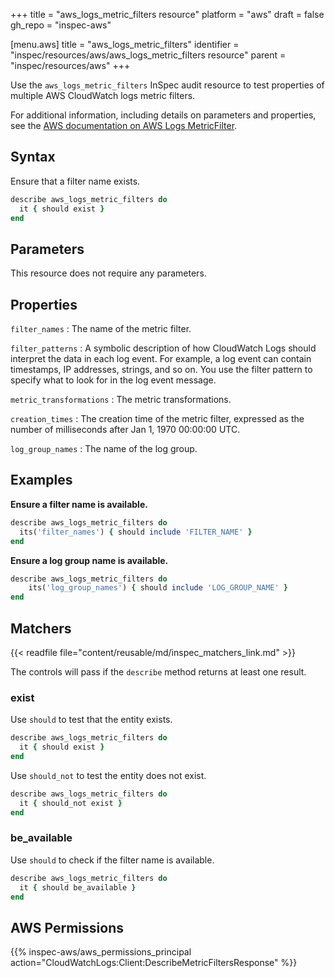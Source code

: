 +++
title = "aws_logs_metric_filters resource"
platform = "aws"
draft = false
gh_repo = "inspec-aws"

[menu.aws]
title = "aws_logs_metric_filters"
identifier = "inspec/resources/aws/aws_logs_metric_filters resource"
parent = "inspec/resources/aws"
+++

Use the `aws_logs_metric_filters` InSpec audit resource to test properties of multiple AWS CloudWatch logs metric filters.

For additional information, including details on parameters and properties, see the [AWS documentation on AWS Logs MetricFilter](https://docs.aws.amazon.com/AWSCloudFormation/latest/UserGuide/aws-resource-logs-metricfilter.html).

## Syntax

Ensure that a filter name exists.

```ruby
describe aws_logs_metric_filters do
  it { should exist }
end
```

## Parameters

This resource does not require any parameters.

## Properties

`filter_names`
: The name of the metric filter.

`filter_patterns`
: A symbolic description of how CloudWatch Logs should interpret the data in each log event. For example, a log event can contain timestamps, IP addresses, strings, and so on. You use the filter pattern to specify what to look for in the log event message.

`metric_transformations`
: The metric transformations.

`creation_times`
: The creation time of the metric filter, expressed as the number of milliseconds after Jan 1, 1970 00:00:00 UTC.

`log_group_names`
: The name of the log group.

## Examples

**Ensure a filter name is available.**

```ruby
describe aws_logs_metric_filters do
  its('filter_names') { should include 'FILTER_NAME' }
end
```

**Ensure a log group name is available.**

```ruby
describe aws_logs_metric_filters do
    its('log_group_names') { should include 'LOG_GROUP_NAME' }
end
```

## Matchers

{{< readfile file="content/reusable/md/inspec_matchers_link.md" >}}

The controls will pass if the `describe` method returns at least one result.

### exist

Use `should` to test that the entity exists.

```ruby
describe aws_logs_metric_filters do
  it { should exist }
end
```

Use `should_not` to test the entity does not exist.

```ruby
describe aws_logs_metric_filters do
  it { should_not exist }
end
```

### be_available

Use `should` to check if the filter name is available.

```ruby
describe aws_logs_metric_filters do
  it { should be_available }
end
```

## AWS Permissions

{{% inspec-aws/aws_permissions_principal action="CloudWatchLogs:Client:DescribeMetricFiltersResponse" %}}
